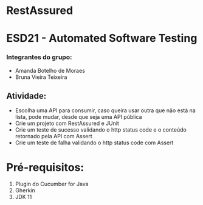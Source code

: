 # RestAssured

# ESD21 - Automated Software Testing

### Integrantes do grupo: 
- Amanda Botelho de Moraes
- Bruna Vieira Teixeira

## Atividade:

- Escolha uma API para consumir, caso queira usar outra que não está na lista, pode mudar,
desde que seja uma API pública
- Crie um projeto com RestAssured e JUnit
- Crie um teste de sucesso validando o http status code e o conteúdo retornado pela API com
Assert
- Crie um teste de falha validando o http status code com Assert

# Pré-requisitos:

1. Plugin do Cucumber for Java
2. Gherkin
3. JDK 11

